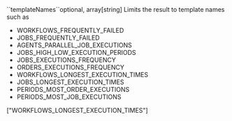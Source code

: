 <tr><td>``templateNames``</td><td>optional, array[string]</td>
<td>Limits the result to template names such as
<ul>
<li>WORKFLOWS_FREQUENTLY_FAILED</li>
<li>JOBS_FREQUENTLY_FAILED</li>
<li>AGENTS_PARALLEL_JOB_EXECUTIONS</li>
<li>JOBS_HIGH_LOW_EXECUTION_PERIODS</li>
<li>JOBS_EXECUTIONS_FREQUENCY</li>
<li>ORDERS_EXECUTIONS_FREQUENCY</li>
<li>WORKFLOWS_LONGEST_EXECUTION_TIMES</li>
<li>JOBS_LONGEST_EXECUTION_TIMES</li>
<li>PERIODS_MOST_ORDER_EXECUTIONS</li>
<li>PERIODS_MOST_JOB_EXECUTIONS</li>
</ul>
</td><td>["WORKFLOWS_LONGEST_EXECUTION_TIMES"]</td><td></td></tr>
